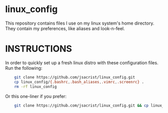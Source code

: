 # linux_config

This repository contains files I use on my linux system's home directory.
They contain my preferences, like aliases and look-n-feel.

# INSTRUCTIONS

In order to quickly set up a fresh linux distro with these configuration files.  Run the following:



```bash
	git clone https://github.com/jsacrist/linux_config.git
	cp linux_config/{.bashrc,.bash_aliases,.vimrc,.screenrc} .
	rm -rf linux_config
```


Or this one-liner if you prefer:

```bash
	git clone https://github.com/jsacrist/linux_config.git && cp linux_config/{.bashrc,.bash_aliases,.vimrc,.screenrc} . && rm -rf linux_config
```






